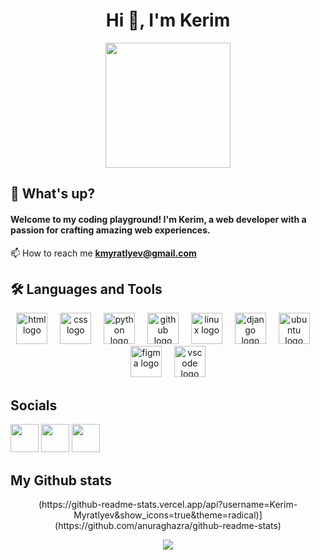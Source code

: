 <div align="center">
  <h1>Hi 👋, I'm Kerim</h1>
</div>

<div align="center">
  <img height="200" src="https://user-images.githubusercontent.com/74038190/212749447-bfb7e725-6987-49d9-ae85-2015e3e7cc41.gif"  />
</div>

## 🚀 What's up?

<h4>Welcome to my coding playground! I'm Kerim, a web developer with a passion for crafting amazing web experiences.</h4>

📫 How to reach me **kmyratlyev@gmail.com**

## 🛠️ Languages and Tools

<p align="center">
  <img src="https://skillicons.dev/icons?i=html" height="50" alt="html logo" />
  <img width="12" />
  <img src="https://skillicons.dev/icons?i=css" height="50" alt="css logo" />
  <img width="12" />
  <img src="https://skillicons.dev/icons?i=python" height="50" alt="python logo" />
  <img width="12" />
  <img src="https://skillicons.dev/icons?i=github" height="50" alt="github logo" />
  <img width="12" />
  <img src="https://skillicons.dev/icons?i=linux" height="50" alt="linux logo" />
  <img width="12" />
  <img src="https://skillicons.dev/icons?i=django" height="50" alt="django logo" />
  <img width="12" />
  <img src="https://cdn.simpleicons.org/ubuntu/E95420" height="50" alt="ubuntu logo" />
  <img width="12" />
  <img src="https://skillicons.dev/icons?i=figma" height="50" alt="figma logo" />
  <img width="12" />
  <img src="https://skillicons.dev/icons?i=vscode" height="50" alt="vscode logo" />
</p>


## Socials

<a href="https://www.twitter.com/myratlyev11974" target="_blank" rel="noreferrer"><img src="https://raw.githubusercontent.com/danielcranney/readme-generator/main/public/icons/socials/twitter.svg" width="45" height="45"/></a>
<a href="https://dev.to/kerimmyratlyyev" target="_blank" rel="noreferrer"><img src="https://raw.githubusercontent.com/danielcranney/readme-generator/main/public/icons/socials/devdotto.svg" width="45" height="45" /></a> 
<a href="https://www.github.com/Kerim-Myratlyev" target="_blank" rel="noreferrer"><img src="https://raw.githubusercontent.com/danielcranney/readme-generator/main/public/icons/socials/github.svg" width="45" height="45" /></a> 

## My Github stats
<div align="center">
(https://github-readme-stats.vercel.app/api?username=Kerim-Myratlyev&show_icons=true&theme=radical)](https://github.com/anuraghazra/github-readme-stats)<a href="http://www.github.com/Kerim-Myratlyev(url)">

<img src="https://github-readme-streak-stats.herokuapp.com/?user=Kerim-Myratlyev&stroke=ffffff&background=1c1917&ring=0891b2&fire=0891b2&currStreakNum=ffffff&currStreakLabel=0891b2&sideNums=ffffff&sideLabels=ffffff&dates=ffffff&hide_border=true" /></a>
</div>
